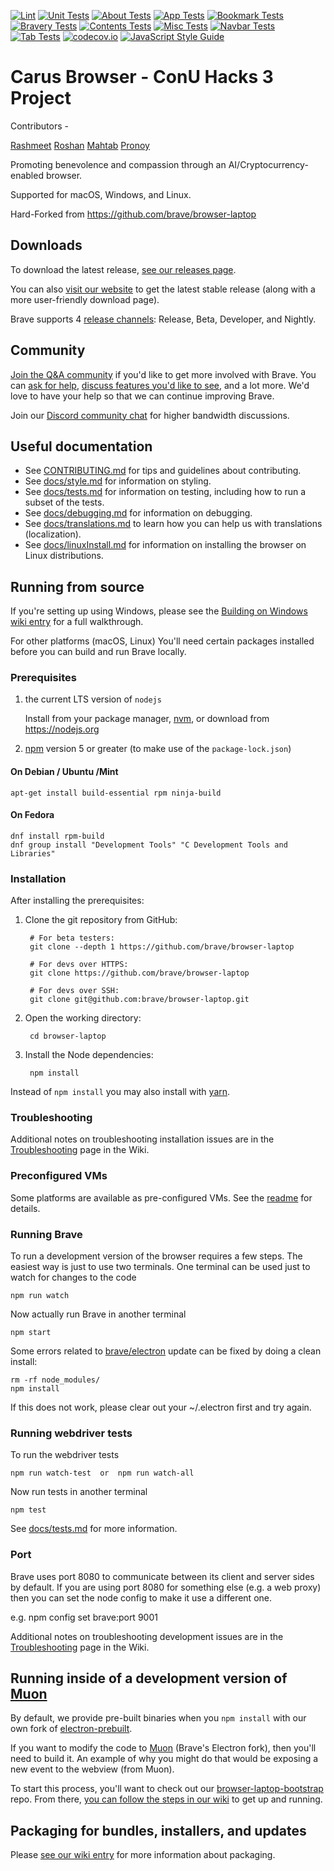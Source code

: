 [![Lint](https://badges.herokuapp.com/travis/brave/browser-laptop?env=TEST_DIR=lint&label=lint)](https://travis-ci.org/brave/browser-laptop)
[![Unit Tests](https://badges.herokuapp.com/travis/brave/browser-laptop?env=TEST_DIR=unit&label=unit-tests)](https://travis-ci.org/brave/browser-laptop)
[![About Tests](https://badges.herokuapp.com/travis/brave/browser-laptop?env=TEST_DIR=about&label=about-tests)](https://travis-ci.org/brave/browser-laptop)
[![App Tests](https://badges.herokuapp.com/travis/brave/browser-laptop?env=TEST_DIR=app&label=app-tests)](https://travis-ci.org/brave/browser-laptop)
[![Bookmark Tests](https://badges.herokuapp.com/travis/brave/browser-laptop?env=TEST_DIR=bookmark-components&label=bookmark-component-tests)](https://travis-ci.org/brave/browser-laptop)
[![Bravery Tests](https://badges.herokuapp.com/travis/brave/browser-laptop?env=TEST_DIR=bravery-components&label=bravery-component-tests)](https://travis-ci.org/brave/browser-laptop)
[![Contents Tests](https://badges.herokuapp.com/travis/brave/browser-laptop?env=TEST_DIR=contents&label=contents-tests)](https://travis-ci.org/brave/browser-laptop)
[![Misc Tests](https://badges.herokuapp.com/travis/brave/browser-laptop?env=TEST_DIR=misc-components&label=misc-components-tests)](https://travis-ci.org/brave/browser-laptop)
[![Navbar Tests](https://badges.herokuapp.com/travis/brave/browser-laptop?env=TEST_DIR=navbar-components&label=navbar-components-tests)](https://travis-ci.org/brave/browser-laptop)
[![Tab Tests](https://badges.herokuapp.com/travis/brave/browser-laptop?env=TEST_DIR=tab-components&label=tab-components-tests)](https://travis-ci.org/brave/browser-laptop)
[![codecov.io](https://codecov.io/github/brave/browser-laptop/coverage.svg?branch=master)](https://codecov.io/gh/brave/browser-laptop?branch=master)
[![JavaScript Style Guide](https://img.shields.io/badge/code_style-standard-brightgreen.svg)](https://standardjs.com)

# Carus Browser - ConU Hacks 3 Project

Contributors - 

[Rashmeet](https://github.com/rsingh28) 
[Roshan](https://github.com/roshan2M)
[Mahtab](https://github.com/dmahtab)
[Pronoy](https://github.com/PronoyC)

Promoting benevolence and compassion through an AI/Cryptocurrency-enabled browser.

Supported for macOS, Windows, and Linux.

Hard-Forked from https://github.com/brave/browser-laptop

## Downloads

To download the latest release, [see our releases page](https://github.com/brave/browser-laptop/releases).

You can also [visit our website](https://brave.com/downloads.html) to get the latest stable release (along with a more user-friendly download page).

Brave supports 4 [release channels](https://github.com/brave/browser-laptop/wiki/Release-channels): Release, Beta, Developer, and Nightly.

## Community

[Join the Q&A community](https://community.brave.com/) if you'd like to get more involved with Brave. You can [ask for help](https://community.brave.com/c/help-me),
[discuss features you'd like to see](https://community.brave.com/c/feature-requests), and a lot more. We'd love to have your help so that we can continue improving Brave.

Join our [Discord community chat](https://discordapp.com/invite/k57tYrS) for higher bandwidth discussions.

## Useful documentation

* See [CONTRIBUTING.md](CONTRIBUTING.md) for tips and guidelines about contributing.
* See [docs/style.md](docs/style.md) for information on styling.
* See [docs/tests.md](docs/tests.md) for information on testing, including how to run a subset of the tests.
* See [docs/debugging.md](docs/debugging.md) for information on debugging.
* See [docs/translations.md](docs/translations.md) to learn how you can help us with translations (localization).
* See [docs/linuxInstall.md](docs/linuxInstall.md) for information on installing the browser on Linux distributions.

## Running from source

If you're setting up using Windows, please see the [Building on Windows wiki entry](https://github.com/brave/browser-laptop/wiki/(setup)-Windows-build-guide) for a full walkthrough.

For other platforms (macOS, Linux) You'll need certain packages installed before you can build and run Brave locally.

### Prerequisites

1. the current LTS version of `nodejs`

    Install from your package manager, [nvm](https://github.com/creationix/nvm), or download from https://nodejs.org

2. [npm](https://github.com/npm/npm) version 5 or greater (to make use of the `package-lock.json`)

#### On Debian / Ubuntu /Mint

````
apt-get install build-essential rpm ninja-build
````

#### On Fedora

````
dnf install rpm-build
dnf group install "Development Tools" "C Development Tools and Libraries"
````

### Installation

After installing the prerequisites:

1. Clone the git repository from GitHub:

        # For beta testers:
        git clone --depth 1 https://github.com/brave/browser-laptop

        # For devs over HTTPS:
        git clone https://github.com/brave/browser-laptop

        # For devs over SSH:
        git clone git@github.com:brave/browser-laptop.git

2. Open the working directory:

        cd browser-laptop

3. Install the Node dependencies:

        npm install

Instead of `npm install` you may also install with [yarn](https://github.com/yarnpkg/yarn).

### Troubleshooting

Additional notes on troubleshooting installation issues are in the [Troubleshooting](https://github.com/brave/browser-laptop/wiki/Troubleshooting) page in the Wiki.

### Preconfigured VMs

Some platforms are available as pre-configured VMs. See the [readme](https://github.com/brave/browser-laptop/blob/master/test/vms/vagrant/README.md) for details.

### Running Brave

To run a development version of the browser requires a few steps. The easiest way is just to use two
terminals. One terminal can be used just to watch for changes to the code

    npm run watch

Now actually run Brave in another terminal

    npm start

Some errors related to [brave/electron](https://github.com/brave/electron) update can be fixed by doing a clean install:

    rm -rf node_modules/
    npm install

If this does not work, please clear out your ~/.electron first and try again.

### Running webdriver tests

To run the webdriver tests

    npm run watch-test  or  npm run watch-all

Now run tests in another terminal

    npm test

See [docs/tests.md](docs/tests.md) for more information.

### Port

Brave uses port 8080 to communicate between its client and server sides by default. If you are using port 8080 for something else (e.g. a web proxy) then you can set the node config to make it use a different one.

e.g.
npm config set brave:port 9001

Additional notes on troubleshooting development issues are in the [Troubleshooting](https://github.com/brave/browser-laptop/wiki/Troubleshooting) page in the Wiki.

## Running inside of a development version of [Muon](https://github.com/brave/muon)

By default, we provide pre-built binaries when you `npm install` with our own fork of [electron-prebuilt](https://github.com/brave/electron-prebuilt).

If you want to modify the code to [Muon](https://github.com/brave/muon) (Brave's Electron fork), then you'll need to build it. An example of why you might do that would be exposing a new event to the webview (from Muon).

To start this process, you'll want to check out our [browser-laptop-bootstrap](https://github.com/brave/browser-laptop-bootstrap) repo. From there, [you can follow the steps in our wiki](https://github.com/brave/browser-laptop-bootstrap/wiki) to get up and running.

## Packaging for bundles, installers, and updates

Please [see our wiki entry](https://github.com/brave/browser-laptop/wiki/Packaging-for-bundles,-installers,-and-updates) for more information about packaging.
